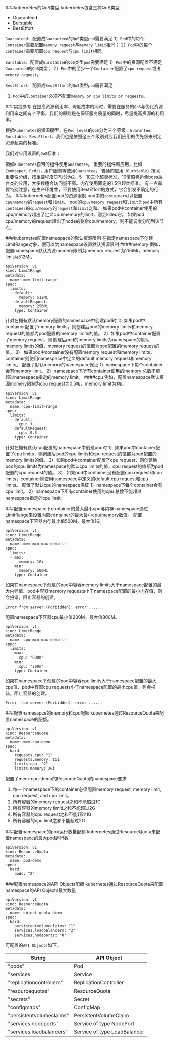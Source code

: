 ###kubernetes的QoS类型
kubernetes包含三种QoS类型
* Guaranteed
* Burstable
* BestEffort

```Guaranteed: ```配置成```Guaranteed```的```QoS```类型```pod```需要满足
1）```Pod```中的每个```Container```需要配置```memory request```与```memory limit```相同；
2）```Pod```中的每个```Container```需要配置```cpu request```与```cpu limit```相同。

```Burstable: ```配置成```Burstable```的```QoS```类型```pod```需要满足
1）```Pod```中的资源配置不满足```Guaranteed```的```QoS```类型；
2）```Pod```中的至少一个```Container```配置了```cpu request```或者```memory request```。

```BestEffort: ```配置成```BestEffort```的```QoS```类型```pod```需要满足
1) ```Pod```中的```Container```必须不配置```memory or cpu limits or requests```。

###实践参考
在提高资源利用率、降低成本的同时，需要在服务的```QoS```与优化资源利用率之间有个平衡。我们的原则是在保证服务质量的同时，尽量提高资源的利用率。

根据```Kubernetes```的资源模型，在```Pod level```的```QoS```分为三个等级：```Guarantee、Burstable、BestEffort，```我们也是依照这三个级别对应我们应用的优先级来制定资源超卖的标准。

我们对应用设置的```QoS```标准：

例如```Kubernetes```自带的组件使用```Guarantee```。
重要的组件和应用，比如```ZooKeeper、Redis，```用户服务等使用```Guarantee```。
普通的应用```（Burstable）```按照重要性分级，按重要程度CPU分为2，5，10三个超卖标准，10倍超卖适合boss后台类的应用，大多数适合访问量不高。内存使用固定的1.5倍超卖标准。
有一点需要特别注意，在生产环境中，不要使用BestEffort的方式，它会引发不确定的行为。
###kubernetes配置pod的资源限制
pod中的```container```可以配置```cpu/memory```的```request```和```limit```。
pod的```cpu/memory request```和```limit```为```pod```中所有```container```的```cpu/memory```的```request```和```limit```之和。
如果pod中container使用的cpu/memory超出了定义cpu/memory的limit，则会killed它。
如果pod cpu/memory的request超出了node的剩余cpu/memory，则不能调度分配到该节点，

###kubernetes配置namespace的默认资源限制
在指定namespace下创建LimitRange对象，便可以为namespace设置默认资源限制
####memory
例如，配置namespace默认资源momery限制为memory request为256Mi，memory limit为512Mi。
```
apiVersion: v1
kind: LimitRange
metadata:
  name: mem-limit-range
spec:
  limits:
  - default:
      memory: 512Mi
    defaultRequest:
      memory: 256Mi
    type: Container
```
针对在拥有默认memory配置的namespace中创建pod时
1）如果pod中container配置了memory limits，则创建后pod的memory limits和memory request的值都为pod配置的memory limits的值。
2）如果pod中container配置了memory request，则创建后pod的memory limits为namespace的默认memory limits的值，memory request的值都为pod配置的memory request的值。
3） 如果pod中container没有配置memory request和memory limits，container则使用namespace中定义的default memory request和memory limits。
配置了默认memory的namespace保证
1）namespace下每个container会有memory limit。
2）namespace下所有container使用的memory 总数不能超过namespace指定的memory limit。
####cpu
例如，配置namespace默认资源momery限制为cpu request为0.5核，memory limit为1核。
```
apiVersion: v1
kind: LimitRange
metadata:
  name: cpu-limit-range
spec:
  limits:
  - default:
      cpu: 1
    defaultRequest:
      cpu: 0.5
    type: Container
```
针对在拥有默认cpu配置的namespace中创建pod时
1）如果pod中container配置了cpu limits，则创建后pod的cpu limits和cpu request的值都为pod配置的memory limits的值。
2）如果pod中container配置了cpu request，则创建后pod的cpu limits为namespace的默认cpu limits的值，cpu request的值都为pod配置的cpu request的值。
3） 如果pod中container没有配置cpu request和cpu limits，container则使用namespace中定义的default cpu request和cpu limits。
配置了默认cpu的namespace保证
1）namespace下每个container会有cpu limit。
2）namespace下所有container使用的cpu 总数不能超过namespace指定的cpu limit。

###配置namespace下container的最大最小cpu与内存
namespace通过LimitRange来设置内部container的最大最小cpu/memory数值。
配置namespace下容器内存最小值500M，最大值1G。
```
apiVersion: v1
kind: LimitRange
metadata:
  name: mem-min-max-demo-lr
spec:
  limits:
  - max:
      memory: 1Gi
    min:
      memory: 500Mi
    type: Container
```
如果在namespace下创建的pod中容器memory limits大于namespace配置的最大内存值、pod中容器memory requests小于namespace配置的最小内存值，则会报错，阻止容器的创建。
```
Error from server (Forbidden): error ......
```
配置namespace下容器cpu最小值200M，最大值800M。
```
apiVersion: v1
kind: LimitRange
metadata:
  name: cpu-min-max-demo-lr
spec:
  limits:
  - max:
      cpu: "800m"
    min:
      cpu: "200m"
    type: Container
```
如果在namespace下创建的pod中容器cpu limits大于namespace配置的最大cpu值、pod中容器cpu requests小于namespace配置的最小cpu值，则会报错，阻止容器的创建。
```
Error from server (Forbidden): error ......
```
###配置namesapce的memory和cpu配额
kubernetes通过ResourceQuota来配置namespace的配额。
```
apiVersion: v1
kind: ResourceQuota
metadata:
  name: mem-cpu-demo
spec:
  hard:
    requests.cpu: "1"
    requests.memory: 1Gi
    limits.cpu: "2"
    limits.memory: 2Gi
```
配置了mem-cpu-demo的ResourceQuota的namespace要求
1. 每一个namespace下的container必须配置memory request, memory limit, cpu request, and cpu limit。
2. 所有容器的memory request之和不能超过1G
3. 所有容器的memory limiti之和不能超过2G
4. 所有容器的cpu request之和不能超过1G
5. 所有容器的cpu limit之和不能超过2G

###配置namespace的pod运行数量配额
kubernetes通过ResourceQuota来配置namespace的最大pod运行数
```
apiVersion: v1
kind: ResourceQuota
metadata:
  name: pod-demo
spec:
  hard:
    pods: "2"
```
###配置namespace的API Objects配额
kubernetes通过ResourceQuota来配置namespace的API Objects最大数量
```
apiVersion: v1
kind: ResourceQuota
metadata:
  name: object-quota-demo
spec:
  hard:
    persistentvolumeclaims: "1"
    services.loadbalancers: "2"
    services.nodeports: "0"
```
可配置的```API Objects```如下。

String|API Object
------|---------
"pods"|Pod
"services | Service
"replicationcontrollers" | ReplicationController
"resourcequotas" | ResourceQuota
"secrets" | Secret
"configmaps" | ConfigMap
"persistentvolumeclaims" | PersistentVolumeClaim
"services.nodeports" | Service of type NodePort
"services.loadbalancers" | Service of type LoadBalancer
